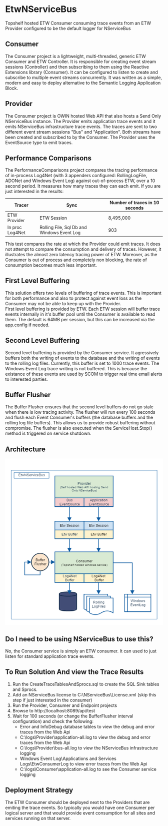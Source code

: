 # EtwNServiceBus

Topshelf hosted ETW Consumer consuming trace events from an ETW Provider configured to be the default logger for NServiceBus

## Consumer

The Consumer project is a lightweight, multi-threaded, generic ETW Consumer and ETW Controller.  It is responsible for creating event stream sessions (Controller) and then subscribing to them using the Reactive Extensions library (Consumer). It can be configured to listen to create and subscribe to multiple event streams concurrently. It was written as a simple, modern and easy to deploy alternative to the Semantic Logging Application Block.

## Provider

The Consumer project is OWIN hosted Web API that also hosts a Send Only NServiceBus instance. The Provider emits application trace events and it emits NServiceBus infrastructure trace events. The traces are sent to two different event stream sessions "Bus" and "Application". Both streams have been created and subscribed to by the Consumer. The Provider uses the EventSource type to emit traces.

## Performance Comparisons

The PerformanceComparisons project compares the tracing performance of in-process Log4Net (with 3 appenders configured: RollingLogFile, ADONet and Windows Event Log) against out-of-process ETW, over a 10 second period.  It measures how many traces they can each emit.  If you are just interested in the results:

| Tracer            | Sync                                        | Number of traces in 10 seconds |
| ----------------- | --------------------------------------------|--------------------------------|
| ETW Provider      | ETW Session                                 |8,495,000                       |
| In proc Log4Net   | Rolling File, Sql Db and Windows Event Log  |      903                       |                                  

This test compares the rate at which the Provider could emit traces.  It does not attempt to compare the consumption and delivery of traces. However, it illustrates the almost zero latency tracing power of ETW. Moreover, as the Consumer is out of process and completely non blocking, the rate of consumption becomes much less important.

## First Level Buffering

This solution offers two levels of buffering of trace events. This is important for both performance and also to protect against event loss as the Consumer may not be able to keep up with the Provider.  
  First level buffering is provided by ETW. Each ETW session will buffer trace events internally in it's buffer pool until the Consumer is available to read them. The default is 64MB per session, but this can be increased via the app.config if needed.

## Second Level Buffering

Second level buffering is provided by the Consumer service. It agressively buffers both the writing of events to the database and the writing of events to the rolling log files. Currently, this buffer is set to 1000 trace events. The Windows Event Log trace writing is not buffered. This is because the existance of these events are used by SCOM to trigger real time email alerts to interested parties.

## Buffer Flusher

The Buffer Flusher ensures that the second level buffers do not go stale when there is low tracing activity. The flusher will run every 100 seconds and flush each Event Consumer's buffers (the database buffers and the rolling log file buffers). This allows us to provide robust buffering without compromise. The flusher is also executed when the ServiceHost.Stop() method is triggered on service shutdown.

## Architecture

![Image of Architecture](https://github.com/seantarogers/EtwNServiceBus/blob/master/ETWNServiceBusArchitecture.png)

## Do I need to be using NServiceBus to use this?

No, the Consumer service is simply an ETW consumer. It can used to just listen for standard application trace events.

## To Run Solution And view the Trace Results

1. Run the CreateTraceTablesAndSprocs.sql to create the SQL Sink tables and Sprocs.
2. Add an NServiceBus license to C:\NServiceBus\License.xml (skip this step if just interested in the consumer)
3. Run the Provider, Consumer and Endpoint projects
4. Browse to http://localhost:8089/api/test
5. Wait for 100 seconds (or change the BufferFlusher interval configuration) and check the following:
    + Error and InfoDebug database tables to view the debug and error traces from the Web Api 
    + C:\logs\Provider\application-all.log to view the debug and error traces from the Web Api 
    + C:\logs\Provider\bus-all.log to view the NServiceBus infrastructure logging
    + Windows Event Log\Applications and Services Logs\EtwConsumerLog to view error traces from the Web Api
    + C:\logs\Consumer\application-all.log to see the Consumer service logging
    
## Deployment Strategy

The ETW Consumer should be deployed next to the Providers that are emiting the trace events.  So typically you would have one Consumer per logical server and that would provide event consumption for all sites and services running on that server.

```
